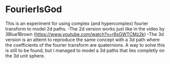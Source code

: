 # FourierIsGod


This is an experiment for using complex (and hypercomplex) fourier transform to model 2d paths.
-The 2d version works just like in the video by 3Blue1Brown (https://www.youtube.com/watch?v=r6sGWTCMz2k)
-The 3d version is an attemt to reproduce the same concept with a 3d path where the coefficients of the fourier transform are quaternions. A way to solve this is still to be found, but i managed to model a 3d paths that lies completly on the 3d unit sphere.
